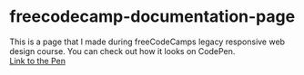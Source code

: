 # freecodecamp-documentation-page
This is a page that I made during freeCodeCamps legacy responsive web design course.
You can check out how it looks on CodePen.<br>
<a href="https://codepen.io/bej-d-vid/pen/xxRQRwx"> Link to the Pen </a>